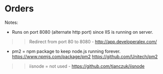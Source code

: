 # Orders

Notes:
* Runs on port 8080 (alternate http port) since IIS is running on server.
>> Redirect from port 80 to 8080 - http://app.developeralex.com/

* pm2 = npm package to keep node.js running forever. https://www.npmjs.com/package/pm2  https://github.com/Unitech/pm2
>> iisnode = not used - https://github.com/tjanczuk/iisnode



